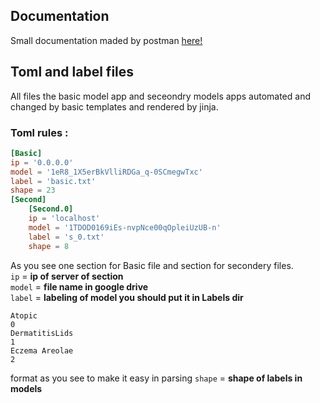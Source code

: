 ## Documentation 
Small documentation maded by postman [here!](documentation)

## Toml and label files 
All files the basic model app and seceondry models apps automated and changed by basic templates and rendered by jinja.

### Toml rules :

```toml
[Basic]
ip = '0.0.0.0'
model = '1eR8_1X5erBkVlliRDGa_q-0SCmegwTxc'
label = 'basic.txt'
shape = 23
[Second]
    [Second.0]
    ip = 'localhost'
    model = '1TDOD0169iEs-nvpNce00qOpleiUzUB-n'
    label = 's_0.txt'
    shape = 8
```
As you see one section for Basic file and section for secondery files.<br>
`ip` = __ip of server of section__<br>
`model` =  __file name in google drive__<br>
`label` = __labeling of model you should put it in Labels dir__<br> 
```text
Atopic
0
DermatitisLids
1
Eczema Areolae
2
```
format as you see to make it easy in parsing 
`shape` = __shape of labels in models__
